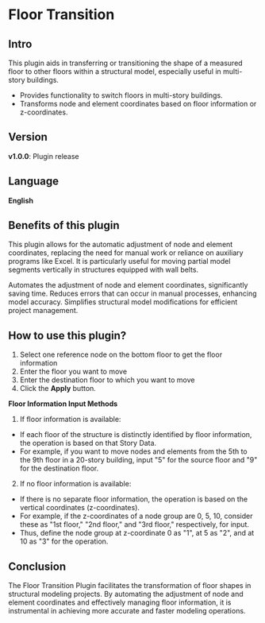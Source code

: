 # Floor Transition 

**Intro**
----------
This plugin aids in transferring or transitioning the shape of a measured floor to other floors within a structural model, especially useful in multi-story buildings.

- Provides functionality to switch floors in multi-story buildings.
- Transforms node and element coordinates based on floor information or z-coordinates.

**Version**
----------
__v1.0.0__: Plugin release


**Language**
----------
__English__

**Benefits of this plugin**
---
This plugin allows for the automatic adjustment of node and element coordinates, replacing the need for manual work or reliance on auxiliary programs like Excel. It is particularly useful for moving partial model segments vertically in structures equipped with wall belts.

Automates the adjustment of node and element coordinates, significantly saving time.
Reduces errors that can occur in manual processes, enhancing model accuracy.
Simplifies structural model modifications for efficient project management.

**How to use this plugin?**
----------
1. Select one reference node on the bottom floor to get the floor information 
2. Enter the floor you want to move 
3. Enter the destination floor to which you want to move
4. Click the **Apply** button.

**Floor Information Input Methods**
1. If floor information is available:
  - If each floor of the structure is distinctly identified by floor information, the operation is based on that Story Data.
  - For example, if you want to move nodes and elements from the 5th to the 9th floor in a 20-story building, input "5" for the source floor and "9" for the destination floor.

2. If no floor information is available:
  - If there is no separate floor information, the operation is based on the vertical coordinates (z-coordinates).
  - For example, if the z-coordinates of a node group are 0, 5, 10, consider these as "1st floor," "2nd floor," and "3rd floor," respectively, for input.
  - Thus, define the node group at z-coordinate 0 as "1", at 5 as "2", and at 10 as "3" for the operation.

**Conclusion**
----------
The Floor Transition Plugin facilitates the transformation of floor shapes in structural modeling projects. By automating the adjustment of node and element coordinates and effectively managing floor information, it is instrumental in achieving more accurate and faster modeling operations.

